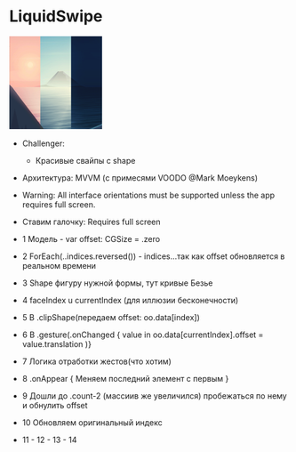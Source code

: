 # LiquidSwipe
    
<img src="https://github.com/ihValery/LiquidSwipe/blob/main/LiquidSwipe/Assets.xcassets/AppIcon.appiconset/Icon-83.5%402x.png"></a>
- Challenger:
    - Красивые свайпы с shape

- Архитектура: MVVM (с примесями VOODO @Mark Moeykens)
- Warning: All interface orientations must be supported unless the app requires full screen.
- Ставим галочку: Requires full screen

- 1 Модель - var offset: CGSize = .zero
- 2 ForEach(..indices.reversed()) - indices...так как offset обновляется в реальном времени
- 3 Shape фигуру нужной формы, тут кривые Безье
- 4 faceIndex u currentIndex (для иллюзии бесконечности)
- 5 В .clipShape(передаем offset: oo.data[index])
- 6 В .gesture(.onChanged { value in oo.data[currentIndex].offset = value.translation )}
- 7 Логика отработки жестов(что хотим)
- 8 .onAppear { Меняем последний элемент с первым }
- 9 Дошли до .count-2 (массиив же увеличился) пробежаться по нему и обнулить offset
- 10 Обновляем оригинальный индекс
- 11 - 12 - 13 - 14
